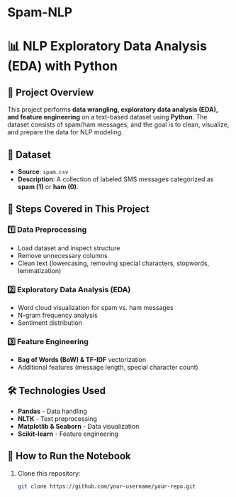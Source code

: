 # Spam-NLP
# 📊 NLP Exploratory Data Analysis (EDA) with Python  

## 📌 Project Overview  
This project performs **data wrangling, exploratory data analysis (EDA), and feature engineering** on a text-based dataset using **Python**. The dataset consists of spam/ham messages, and the goal is to clean, visualize, and prepare the data for NLP modeling.

## 📂 Dataset  
- **Source**: `spam.csv`
- **Description**: A collection of labeled SMS messages categorized as **spam (1)** or **ham (0)**.

## 🔧 Steps Covered in This Project  
### 1️⃣ Data Preprocessing  
- Load dataset and inspect structure  
- Remove unnecessary columns  
- Clean text (lowercasing, removing special characters, stopwords, lemmatization)  

### 2️⃣ Exploratory Data Analysis (EDA)  
- Word cloud visualization for spam vs. ham messages  
- N-gram frequency analysis  
- Sentiment distribution  

### 3️⃣ Feature Engineering  
- **Bag of Words (BoW) & TF-IDF** vectorization  
- Additional features (message length, special character count)  

## 🛠️ Technologies Used  
- **Pandas** - Data handling  
- **NLTK** - Text preprocessing  
- **Matplotlib & Seaborn** - Data visualization  
- **Scikit-learn** - Feature engineering  

## 📌 How to Run the Notebook  
1. Clone this repository:  
   ```sh
   git clone https://github.com/your-username/your-repo.git
